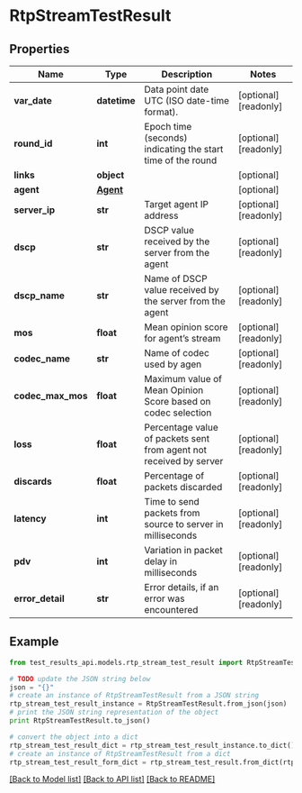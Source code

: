 # RtpStreamTestResult


## Properties
Name | Type | Description | Notes
------------ | ------------- | ------------- | -------------
**var_date** | **datetime** | Data point date UTC (ISO date-time format). | [optional] [readonly] 
**round_id** | **int** | Epoch time (seconds) indicating the start time of the round | [optional] [readonly] 
**links** | **object** |  | [optional] 
**agent** | [**Agent**](Agent.md) |  | [optional] 
**server_ip** | **str** | Target agent IP address | [optional] [readonly] 
**dscp** | **str** | DSCP value received by the server from the agent | [optional] [readonly] 
**dscp_name** | **str** | Name of DSCP value received by the server from the agent | [optional] [readonly] 
**mos** | **float** | Mean opinion score for agent’s stream | [optional] [readonly] 
**codec_name** | **str** | Name of codec used by agen | [optional] [readonly] 
**codec_max_mos** | **float** | Maximum value of Mean Opinion Score based on codec selection | [optional] [readonly] 
**loss** | **float** | Percentage value of packets sent from agent not received by server | [optional] [readonly] 
**discards** | **float** | Percentage of packets discarded | [optional] [readonly] 
**latency** | **int** | Time to send packets from source to server in milliseconds | [optional] [readonly] 
**pdv** | **int** | Variation in packet delay in milliseconds | [optional] [readonly] 
**error_detail** | **str** | Error details, if an error was encountered | [optional] [readonly] 

## Example

```python
from test_results_api.models.rtp_stream_test_result import RtpStreamTestResult

# TODO update the JSON string below
json = "{}"
# create an instance of RtpStreamTestResult from a JSON string
rtp_stream_test_result_instance = RtpStreamTestResult.from_json(json)
# print the JSON string representation of the object
print RtpStreamTestResult.to_json()

# convert the object into a dict
rtp_stream_test_result_dict = rtp_stream_test_result_instance.to_dict()
# create an instance of RtpStreamTestResult from a dict
rtp_stream_test_result_form_dict = rtp_stream_test_result.from_dict(rtp_stream_test_result_dict)
```
[[Back to Model list]](../README.md#documentation-for-models) [[Back to API list]](../README.md#documentation-for-api-endpoints) [[Back to README]](../README.md)


